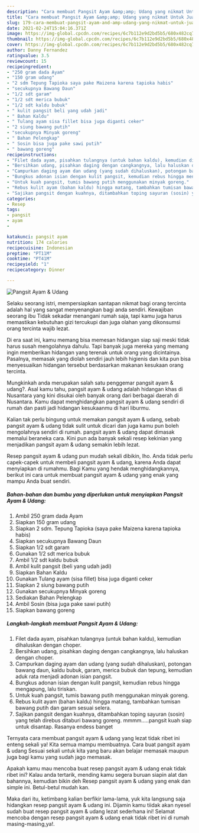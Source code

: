 ```yaml
---
description: "Cara membuat Pangsit Ayam &amp;amp; Udang yang nikmat Untuk Jualan"
title: "Cara membuat Pangsit Ayam &amp;amp; Udang yang nikmat Untuk Jualan"
slug: 179-cara-membuat-pangsit-ayam-and-amp-udang-yang-nikmat-untuk-jualan
date: 2021-02-24T15:04:16.371Z
image: https://img-global.cpcdn.com/recipes/6c7b112e9d2bd5b5/680x482cq70/pangsit-ayam-udang-foto-resep-utama.jpg
thumbnail: https://img-global.cpcdn.com/recipes/6c7b112e9d2bd5b5/680x482cq70/pangsit-ayam-udang-foto-resep-utama.jpg
cover: https://img-global.cpcdn.com/recipes/6c7b112e9d2bd5b5/680x482cq70/pangsit-ayam-udang-foto-resep-utama.jpg
author: Danny Fernandez
ratingvalue: 3.5
reviewcount: 15
recipeingredient:
- "250 gram dada Ayam"
- "150 gram udang"
- "2 sdm Tepung Tapioka saya pake Maizena karena tapioka habis"
- "secukupnya Bawang Daun"
- "1/2 sdt garam"
- "1/2 sdt merica bubuk"
- "1/2 sdt kaldu bubuk"
- " kulit pangsit beli yang udah jadi"
- " Bahan Kaldu"
- " Tulang ayam sisa fillet bisa juga diganti ceker"
- "2 siung bawang putih"
- "secukupnya Minyak goreng"
- " Bahan Pelengkap"
- " Sosin bisa juga pake sawi putih"
- " bawang goreng"
recipeinstructions:
- "Filet dada ayam, pisahkan tulangnya (untuk bahan kaldu), kemudian dihaluskan dengan choper."
- "Bersihkan udang, pisahkan daging dengan cangkangnya, lalu haluskan dengan choper."
- "Campurkan daging ayam dan udang (yang sudah dihaluskan), potongan bawang daun, kaldu bubuk, garam, merica bubuk dan tepung, kemudian aduk rata menjadi adonan isian pangsit."
- "Bungkus adonan isian dengan kulit pangsit, kemudian rebus hingga mengapung, lalu tiriskan."
- "Untuk kuah pangsit, tumis bawang putih menggunakan minyak goreng."
- "Rebus kulit ayam (bahan kaldu) hingga matang, tambahkan tumisan bawang putih dan garam sesuai selera."
- "Sajikan pangsit dengan kuahnya, ditambahkan toping sayuran (sosin) yang telah direbus ditaburi bawang goreng. mmmm.....pangsit kuah siap untuk disantap. Rasanya endess banget"
categories:
- Resep
tags:
- pangsit
- ayam
- 

katakunci: pangsit ayam  
nutrition: 174 calories
recipecuisine: Indonesian
preptime: "PT11M"
cooktime: "PT41M"
recipeyield: "1"
recipecategory: Dinner

---
```



![Pangsit Ayam &amp; Udang](https://img-global.cpcdn.com/recipes/6c7b112e9d2bd5b5/680x482cq70/pangsit-ayam-udang-foto-resep-utama.jpg)

Selaku seorang istri, mempersiapkan santapan nikmat bagi orang tercinta adalah hal yang sangat menyenangkan bagi anda sendiri. Kewajiban seorang ibu Tidak sekadar menangani rumah saja, tapi kamu juga harus memastikan kebutuhan gizi tercukupi dan juga olahan yang dikonsumsi orang tercinta wajib lezat.

Di era  saat ini, kamu memang bisa memesan hidangan siap saji meski tidak harus susah mengolahnya dahulu. Tapi banyak juga mereka yang memang ingin memberikan hidangan yang terenak untuk orang yang dicintainya. Pasalnya, memasak yang diolah sendiri jauh lebih higienis dan kita pun bisa menyesuaikan hidangan tersebut berdasarkan makanan kesukaan orang tercinta. 



Mungkinkah anda merupakan salah satu penggemar pangsit ayam &amp; udang?. Asal kamu tahu, pangsit ayam &amp; udang adalah hidangan khas di Nusantara yang kini disukai oleh banyak orang dari berbagai daerah di Nusantara. Kamu dapat menghidangkan pangsit ayam &amp; udang sendiri di rumah dan pasti jadi hidangan kesukaanmu di hari liburmu.

Kalian tak perlu bingung untuk memakan pangsit ayam &amp; udang, sebab pangsit ayam &amp; udang tidak sulit untuk dicari dan juga kamu pun boleh mengolahnya sendiri di rumah. pangsit ayam &amp; udang dapat dimasak memalui beraneka cara. Kini pun ada banyak sekali resep kekinian yang menjadikan pangsit ayam &amp; udang semakin lebih lezat.

Resep pangsit ayam &amp; udang pun mudah sekali dibikin, lho. Anda tidak perlu capek-capek untuk membeli pangsit ayam &amp; udang, karena Anda dapat menyiapkan di rumahmu. Bagi Kamu yang hendak menghidangkannya, berikut ini cara untuk membuat pangsit ayam &amp; udang yang enak yang mampu Anda buat sendiri.

<!--inarticleads1-->

##### Bahan-bahan dan bumbu yang diperlukan untuk menyiapkan Pangsit Ayam &amp; Udang:

1. Ambil 250 gram dada Ayam
1. Siapkan 150 gram udang
1. Siapkan 2 sdm. Tepung Tapioka (saya pake Maizena karena tapioka habis)
1. Siapkan secukupnya Bawang Daun
1. Siapkan 1/2 sdt garam
1. Gunakan 1/2 sdt merica bubuk
1. Ambil 1/2 sdt kaldu bubuk
1. Ambil  kulit pangsit (beli yang udah jadi)
1. Siapkan  Bahan Kaldu
1. Gunakan  Tulang ayam (sisa fillet) bisa juga diganti ceker
1. Siapkan 2 siung bawang putih
1. Gunakan secukupnya Minyak goreng
1. Sediakan  Bahan Pelengkap
1. Ambil  Sosin (bisa juga pake sawi putih)
1. Siapkan  bawang goreng




<!--inarticleads2-->

##### Langkah-langkah membuat Pangsit Ayam &amp; Udang:

1. Filet dada ayam, pisahkan tulangnya (untuk bahan kaldu), kemudian dihaluskan dengan choper.
1. Bersihkan udang, pisahkan daging dengan cangkangnya, lalu haluskan dengan choper.
1. Campurkan daging ayam dan udang (yang sudah dihaluskan), potongan bawang daun, kaldu bubuk, garam, merica bubuk dan tepung, kemudian aduk rata menjadi adonan isian pangsit.
1. Bungkus adonan isian dengan kulit pangsit, kemudian rebus hingga mengapung, lalu tiriskan.
1. Untuk kuah pangsit, tumis bawang putih menggunakan minyak goreng.
1. Rebus kulit ayam (bahan kaldu) hingga matang, tambahkan tumisan bawang putih dan garam sesuai selera.
1. Sajikan pangsit dengan kuahnya, ditambahkan toping sayuran (sosin) yang telah direbus ditaburi bawang goreng. mmmm.....pangsit kuah siap untuk disantap. Rasanya endess banget




Ternyata cara membuat pangsit ayam &amp; udang yang lezat tidak ribet ini enteng sekali ya! Kita semua mampu membuatnya. Cara buat pangsit ayam &amp; udang Sesuai sekali untuk kita yang baru akan belajar memasak maupun juga bagi kamu yang sudah jago memasak.

Apakah kamu mau mencoba buat resep pangsit ayam &amp; udang enak tidak ribet ini? Kalau anda tertarik, mending kamu segera buruan siapin alat dan bahannya, kemudian bikin deh Resep pangsit ayam &amp; udang yang enak dan simple ini. Betul-betul mudah kan. 

Maka dari itu, ketimbang kalian berfikir lama-lama, yuk kita langsung saja hidangkan resep pangsit ayam &amp; udang ini. Dijamin kamu tiidak akan nyesel sudah buat resep pangsit ayam &amp; udang lezat sederhana ini! Selamat mencoba dengan resep pangsit ayam &amp; udang enak tidak ribet ini di rumah masing-masing,ya!.

